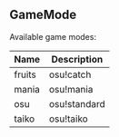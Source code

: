 ## GameMode

Available game modes:

Name   | Description
------ | ---------------
fruits | osu!catch
mania  | osu!mania
osu    | osu!standard
taiko  | osu!taiko
